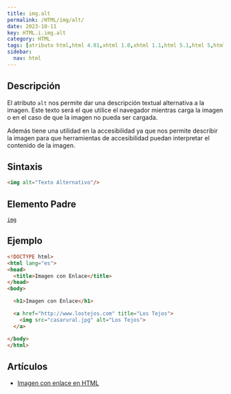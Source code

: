 ```yaml
---
title: img.alt
permalink: /HTML/img/alt/
date: 2023-10-11
key: HTML.i.img.alt
category: HTML
tags: [atributo html,html 4.01,xhtml 1.0,xhtml 1.1,html 5.1,html 5,html 5.2]
sidebar:
  nav: html
---
```


## Descripción


El atributo `alt` nos permite dar una descripción textual alternativa a la imagen. Este texto será el que utilice el navegador mientras carga la imagen o en el caso de que la imagen no pueda ser cargada.


Además tiene una utilidad en la accesibilidad ya que nos permite describir la imagen para que herramientas de accesibilidad puedan interpretar el contenido de la imagen.


## Sintaxis


```html
<img alt="Texto Alternativo"/>
```


## Elemento Padre


[`img`](https://www.w3api.com/HTML/img/)


## Ejemplo


```html
<!DOCTYPE html>
<html lang="es">
<head>
  <title>Imagen con Enlace</title>
</head>
<body>

  <h1>Imagen con Enlace</h1>

  <a href="http://www.lostejos.com" title="Los Tejos">
    <img src="casarural.jpg" alt="Los Tejos">
  </a>

</body>
</html>
```


## Artículos

- [Imagen con enlace en HTML](https://lineadecodigo.com/html/imagen-con-enlace-en-html/)
